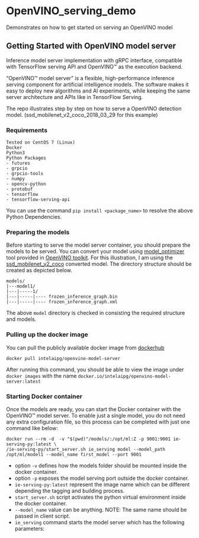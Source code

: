 # OpenVINO_serving_demo
Demonstrates on how to get started on serving an OpenVINO model

## Getting Started with OpenVINO model server
Inference model server implementation with gRPC interface, compatible with TensorFlow serving API and OpenVINO™ as the execution backend.


“OpenVINO™ model server” is a flexible, high-performance inference serving component for artificial intelligence models.
The software makes it easy to deploy new algorithms and AI experiments, while keeping the same server architecture and APIs like in TensorFlow Serving.

The repo illustrates step by step on how to serve a OpenVINO detection model. (ssd_mobilenet_v2_coco_2018_03_29 for this example)

### Requirements
```
Tested on CentOS 7 (Linux)
Docker
Python3
Python Packages
- futures
- grpcio
- grpcio-tools
- numpy
- opencv-python
- protobuf
- tensorflow
- tensorflow-serving-api
```
You can use the command `pip install <package_name>` to resolve the above Python Dependencies.

### Preparing the models
Before starting to serve the model server container, you should prepare the models to be served. You can convert your model using [model_optimizer](https://software.intel.com/en-us/articles/OpenVINO-ModelOptimizer) tool provided in [OpenVINO toolkit](https://software.intel.com/en-us/openvino-toolkit/choose-download). For this illustration, I am using the [ssd_mobilenet_v2_coco](https://github.com/tensorflow/models/blob/master/research/object_detection/g3doc/detection_model_zoo.md) converted model.
The directory structure should be created as depicted below.

```
models/
|---model1/
|---|-----1/
|---|-----|---- frozen_inference_graph.bin
|---|-----|---- frozen_inference_graph.xml

```
The above `model` directory is checked in consisting the required structure and models.
### Pulling up the docker image
You can pull the publicly available docker image from [dockerhub](https://hub.docker.com/r/intelaipg/openvino-model-server/)
```
docker pull intelaipg/openvino-model-server
```
After running this command, you should be able to view the image under `docker images` with the name `docker.io/intelaipg/openvino-model-server:latest`

### Starting Docker container
Once the models are ready, you can start the Docker container with the OpenVINO™ model server. To enable just a single model, you do not need any extra configuration file, so this process can be completed with just one command like below:
```
docker run --rm -d  -v "$(pwd)"/models/:/opt/ml:Z -p 9001:9001 ie-serving-py:latest \
/ie-serving-py/start_server.sh ie_serving model --model_path /opt/ml/model1 --model_name first_model --port 9001
```
- option `-v` defines how the models folder should be mounted inside the docker container.
- option `-p` exposes the model serving port outside the docker container.
- `ie-serving-py:latest` represent the image name which can be different depending the tagging and building process.
- `start_server.sh` script activates the python virtual environment inside the docker container.
- `--model_name` value can be anything. NOTE: The same name should be passed in client script.
- `ie_serving` command starts the model server which has the following parameters:
